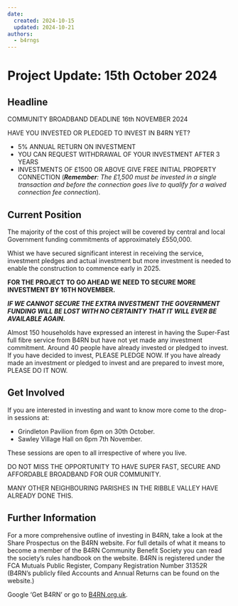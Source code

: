```yaml
---
date:
  created: 2024-10-15
  updated: 2024-10-21
authors:
  - b4rngs
---
```

# Project Update: 15th October 2024

## Headline

COMMUNITY BROADBAND DEADLINE 16th NOVEMBER 2024

HAVE YOU INVESTED OR PLEDGED TO INVEST IN B4RN YET?

* 5% ANNUAL RETURN ON INVESTMENT
* YOU CAN REQUEST WITHDRAWAL OF YOUR INVESTMENT AFTER 3 YEARS
* INVESTMENTS OF £1500 OR ABOVE GIVE FREE INITIAL PROPERTY CONNECTION (_**Remember**: The £1,500 must be invested in a single transaction and before the connection goes live to qualify for a waived connection fee connection_).

## Current Position

The majority of the cost of this project will be covered by central and local Government funding commitments of approximately £550,000.

Whist we have secured significant interest in receiving the service, investment pledges and actual investment but more investment is needed to enable the construction to commence early in 2025.

**FOR THE PROJECT TO GO AHEAD WE NEED TO SECURE MORE INVESTMENT BY 16TH NOVEMBER.**

***IF WE CANNOT SECURE THE EXTRA INVESTMENT THE GOVERNMENT FUNDING WILL BE LOST WITH NO CERTAINTY THAT IT WILL EVER BE AVAILABLE AGAIN.***

Almost 150 households have expressed an interest in having the Super-Fast full fibre service from B4RN but have not yet made any investment commitment. Around 40 people have already invested or pledged to invest. If you have decided to invest, PLEASE PLEDGE NOW. If you have already made an investment or pledged to invest and are prepared to invest more, PLEASE DO IT NOW.

## Get Involved

If you are interested in investing and want to know more come to the drop-in sessions at:

* Grindleton Pavilion from 6pm on 30th October.
* Sawley Village Hall on 6pm 7th November.

These sessions are open to all irrespective of where you live.

DO NOT MISS THE OPPORTUNITY TO HAVE SUPER FAST, SECURE AND AFFORDABLE BROADBAND FOR OUR COMMUNITY. 

MANY OTHER NEIGHBOURING PARISHES IN THE RIBBLE VALLEY HAVE ALREADY DONE THIS.

## Further Information

For a more comprehensive outline of investing in B4RN, take a look at the Share Prospectus on the B4RN website. For full details of what it means to become a member of the B4RN Community Benefit Society you can read the society’s rules handbook on the website. B4RN is registered under the FCA Mutuals Public Register, Company Registration Number 31352R (B4RN’s publicly filed Accounts and Annual Returns can be found on the website.)


Google ‘Get B4RN’ or go to [B4RN.org.uk](https://www.b4rn.org.uk/).
